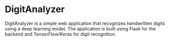 # DigitAnalyzer

DigitAnalyzer is a simple web application that recognizes handwritten digits using a deep learning model. The application is built using Flask for the backend and TensorFlow/Keras for digit recognition.
